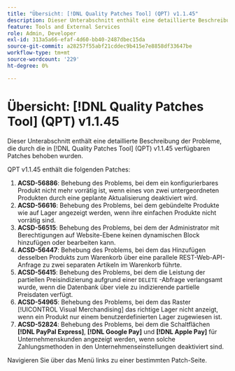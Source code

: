 ```yaml
---
title: "Übersicht: [!DNL Quality Patches Tool] (QPT) v1.1.45"
description: Dieser Unterabschnitt enthält eine detaillierte Beschreibung der Probleme, die durch die in [!DNL Quality Patches Tool]  (QPT) v1.1.45 verfügbaren Patches behoben wurden.
feature: Tools and External Services
role: Admin, Developer
exl-id: 313a5a66-efaf-4d60-bb40-2487dbec15da
source-git-commit: a28257f55abf21cddec9b415e7e8858df33647be
workflow-type: tm+mt
source-wordcount: '229'
ht-degree: 0%

---
```


# Übersicht: [!DNL Quality Patches Tool] (QPT) v1.1.45

Dieser Unterabschnitt enthält eine detaillierte Beschreibung der Probleme, die durch die in [!DNL Quality Patches Tool] (QPT) v1.1.45 verfügbaren Patches behoben wurden.

QPT v1.1.45 enthält die folgenden Patches:

1. **ACSD-56886**: Behebung des Problems, bei dem ein konfigurierbares Produkt nicht mehr vorrätig ist, wenn eines von zwei untergeordneten Produkten durch eine geplante Aktualisierung deaktiviert wird.
1. **ACSD-56616**: Behebung des Problems, bei dem gebündelte Produkte wie auf Lager angezeigt werden, wenn ihre einfachen Produkte nicht vorrätig sind.
1. **ACSD-56515**: Behebung des Problems, bei dem der Administrator mit Berechtigungen auf Website-Ebene keinen dynamischen Block hinzufügen oder bearbeiten kann.
1. **ACSD-56447**: Behebung des Problems, bei dem das Hinzufügen desselben Produkts zum Warenkorb über eine parallele REST-Web-API-Anfrage zu zwei separaten Artikeln im Warenkorb führte.
1. **ACSD-56415**: Behebung des Problems, bei dem die Leistung der partiellen Preisindizierung aufgrund einer `DELETE` -Abfrage verlangsamt wurde, wenn die Datenbank über viele zu indizierende partielle Preisdaten verfügt.
1. **ACSD-54965**: Behebung des Problems, bei dem das Raster [!UICONTROL Visual Merchandising] das richtige Lager nicht anzeigt, wenn ein Produkt nur einem benutzerdefinierten Lager zugewiesen ist.
1. **ACSD-52824**: Behebung des Problems, bei dem die Schaltflächen **[!DNL PayPal Express]**, **[!DNL Google Pay]** und **[!DNL Apple Pay]** für Unternehmenskunden angezeigt werden, wenn solche Zahlungsmethoden in den Unternehmenseinstellungen deaktiviert sind.

Navigieren Sie über das Menü links zu einer bestimmten Patch-Seite.
